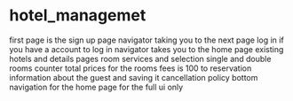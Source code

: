 # hotel_managemet
first page is the sign up page navigator taking you to the next page log in 
if you have a account to log in 
navigator takes you to the home page 
existing hotels and details pages 
room services and selection 
single and double rooms counter 
total prices for the rooms 
fees is 100 to reservation 
information about the guest and saving it 
cancellation policy 
bottom navigation for the home page for the full ui only 
